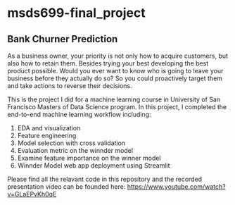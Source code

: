 # msds699-final_project
## Bank Churner Prediction

As a business owner, your priority is not only how to acquire customers, but also how to retain them. Besides trying your best developing the best product possible. Would you ever want to know who is going to leave your business before they actually do so? So you could proactively target them and take actions to reverse their decisions.

This is the project I did for a machine learning course in University of San Francisco Masters of Data Science program. In this project, I completed the end-to-end machine learning workflow including:

1) EDA and visualization
2) Feature engineering 
3) Model selection with cross validation 
4) Evaluation metric on the winnder model
5) Examine feature importance on the winner model
6) Winnder Model web app deployment  using Streamlit

Please find all the relavant code in this repository and the recorded presentation video can be founded here: https://www.youtube.com/watch?v=GLaEPvKh0qE
